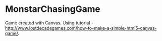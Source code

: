 # MonstarChasingGame
Game created with Canvas.
Using tutorial - http://www.lostdecadegames.com/how-to-make-a-simple-html5-canvas-game/.
